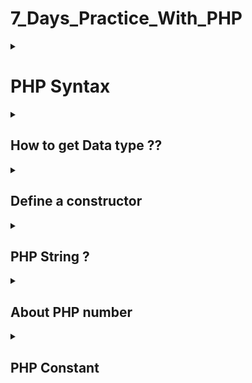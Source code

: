 # 7_Days_Practice_With_PHP

<details>
<summary> <h1>PHP Syntax</h1> </summary>
-- Both type of 'echo' such as 'Echo,ECho,EcHo' can use similar.

-- The name of variable must true. Example: Color and COLOR are different value. 
</details>

<details>
<summary> <h2>How to get Data type ??</h2> </summary>
--Use var_dump($variable_name) function. This function will return the data type of this variable.
</details>

<details>
<summary> <h2>Define a constructor</h2> </summary>
  Access modifier _ function _ __construct(Some variable){}   ---- Contructor here is not same with Java. OOP PHP models
</details>

<details>
<summary> <h2>PHP String ?</h2> </summary>
 --Include somes function to work with string such as: <br>
    - strlen("String") : Return the length of this String <br>
    - str_word_count : To caculate the number of the word in the String <br>
    - strrev() : To reverse the String <br>
    - strpos("String","Character in this String"): return index of character where it start in the String <br>
    - str_replace("The word wanna to replace","New String","The first String") : To replace some word in a String;<br>
    - can concatenation two string by using dot (.) For example $txt1.$txt2
</details>
<details>
<summary> <h2>About PHP number </h2> </summary>
--When you define the number such as a number 80 and another one iss "80". It mean that you define the number with two type . 
First is integer and another one is String.
</details>
<details>
<summary> <h2>PHP Constant</h2> </summary>
-define(name, value, case-insensitive)
<br>
-To define an array

```php
<?php
define("cars", [
  "Alfa Romeo",
  "BMW",
  "Toyota"
]);
echo cars[0];
?>
```

</details>














